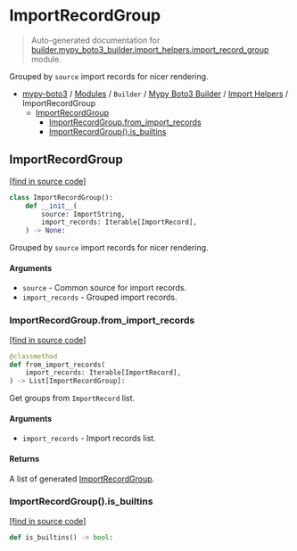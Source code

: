 # ImportRecordGroup

> Auto-generated documentation for [builder.mypy_boto3_builder.import_helpers.import_record_group](https://github.com/vemel/mypy_boto3/blob/master/builder/mypy_boto3_builder/import_helpers/import_record_group.py) module.

Grouped by `source` import records for nicer rendering.

- [mypy-boto3](../../../README.md#mypy_boto3) / [Modules](../../../MODULES.md#mypy-boto3-modules) / `Builder` / [Mypy Boto3 Builder](../index.md#mypy-boto3-builder) / [Import Helpers](index.md#import-helpers) / ImportRecordGroup
    - [ImportRecordGroup](#importrecordgroup)
        - [ImportRecordGroup.from_import_records](#importrecordgroupfrom_import_records)
        - [ImportRecordGroup().is_builtins](#importrecordgroupis_builtins)

## ImportRecordGroup

[[find in source code]](https://github.com/vemel/mypy_boto3/blob/master/builder/mypy_boto3_builder/import_helpers/import_record_group.py#L12)

```python
class ImportRecordGroup():
    def __init__(
        source: ImportString,
        import_records: Iterable[ImportRecord],
    ) -> None:
```

Grouped by `source` import records for nicer rendering.

#### Arguments

- `source` - Common source for import records.
- `import_records` - Grouped import records.

### ImportRecordGroup.from_import_records

[[find in source code]](https://github.com/vemel/mypy_boto3/blob/master/builder/mypy_boto3_builder/import_helpers/import_record_group.py#L27)

```python
@classmethod
def from_import_records(
    import_records: Iterable[ImportRecord],
) -> List[ImportRecordGroup]:
```

Get groups from `ImportRecord` list.

#### Arguments

- `import_records` - Import records list.

#### Returns

A list of generated [ImportRecordGroup](#importrecordgroup).

### ImportRecordGroup().is_builtins

[[find in source code]](https://github.com/vemel/mypy_boto3/blob/master/builder/mypy_boto3_builder/import_helpers/import_record_group.py#L56)

```python
def is_builtins() -> bool:
```
